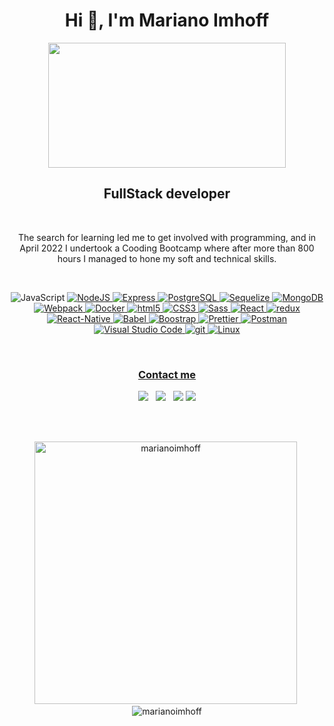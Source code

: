 <h1 align="center">Hi 👋, I'm Mariano Imhoff</h1>
<div align="center">
<img  src="https://developers.giphy.com/branch/master/static/api-512d36c09662682717108a38bbb5c57d.gif" width=380 height=200/>
</div>
<h2 align="center">FullStack developer</h3>
<br/>
<p align="center">The search for learning led me to get involved
with programming, and in April 2022 I undertook a Cooding
Bootcamp where after more than 800 hours I managed to
hone my soft and technical skills.<p/>
<br/>
<p align="center"> 
  <img alt="JavaScript" src="https://img.shields.io/badge/-JavaScript-F7DF1E?style=flat-square&logo=JavaScript&logoColor=white" /> </a> <a href="https://www.linux.org/" target="_blank" rel="noreferrer"> 
  <img alt="NodeJS" src="https://img.shields.io/badge/-NodeJS-43853d?style=flat-square&logo=Node.js&logoColor=white" />
  <img alt="Express" src="https://img.shields.io/badge/-Express-202124?style=flat-square&logo=express&logoColor=white" />
  <img alt="PostgreSQL" src="https://img.shields.io/badge/-PostgreSQL-336791?style=flat-square&logo=PostgreSQL&logoColor=white" />
  <img alt="Sequelize" src="https://img.shields.io/badge/-Sequelize-blue?style=flat-square&logo=sequelize&logoColor=white"/>
  <img alt="MongoDB" src="https://img.shields.io/badge/-MongoDB-13aa52?style=flat-square&logo=mongodb&logoColor=white" />
  <img alt="Webpack" src="https://img.shields.io/badge/-Webpack-8DD6F9?style=flat-square&logo=webpack&logoColor=white" /> 
  <img alt="Docker" src="https://img.shields.io/badge/-Docker-46a2f1?style=flat-square&logo=docker&logoColor=white" />
  <img alt="html5" src="https://img.shields.io/badge/-HTML5-F8754B?style=flat-square&logo=html5&logoColor=white" />
  <img alt="CSS3" src="https://img.shields.io/badge/-CSS3-%231572B6?style=flat-square&logo=css3" />
  <img alt="Sass" src="https://img.shields.io/badge/-Sass-CC6699?style=flat-square&logo=sass&logoColor=white" />
  <img alt="React" src="https://img.shields.io/badge/-React-45b8d8?style=flat-square&logo=react&logoColor=white" />
  <img alt="redux" src="https://img.shields.io/badge/-Redux-764ABC?style=flat-square&logo=redux&logoColor=white" />
  <img alt="React-Native" src="https://img.shields.io/badge/-ReactNative-45b8d8?style=flat-square&logo=React&logoColor=white" />
  <img alt="Babel" src="https://img.shields.io/badge/-Babel-yellow?style=flat-square&logo=babel&logoColor=white" />
  <img alt="Boostrap" src="https://img.shields.io/badge/-Bootstrap-blueviolet?style=flat-square&logo=bootstrap&logoColor=white"/>
  <img alt="Prettier" src="https://img.shields.io/badge/-Prettier-F7B93E?style=flat-square&logo=prettier&logoColor=white" />
  <img alt="Postman" src="https://img.shields.io/badge/-Postman-F87E38?style=flat-square&logo=postman&logoColor=white" />
  <img alt="Visual Studio Code" src="https://img.shields.io/badge/-Visual_Studio_Code-007ACC?style=flat-square&logo=Visual+Studio+Code&logoColor=white" />
  <img alt="git" src="https://img.shields.io/badge/-Git-F05032?style=flat-square&logo=git&logoColor=white" />
  <img alt="Linux" src="https://img.shields.io/badge/-Linux-FCC624?style=flat-square&logo=Linux&logoColor=white" />
</p>
<br/>
<h3 align="center">Contact me</h3>
<p align="center">
  <a href="mailto:imhmariano@gmail.com"><img src="https://img.shields.io/badge/Gmail-D14836?style=for-the-badge&logo=gmail&logoColor=white&link=mailto:borjapazr@gmail.com"/></a>&nbsp;&nbsp;
  <a href="https://discord.gg/MarianoImhoff#0346"><img src="https://img.shields.io/badge/Discord-7289DA?style=for-the-badge&logo=discord&logoColor=white&link=https://discord.gg/MarianoImhoff#0346"/></a>&nbsp;&nbsp;
  <a href="https://www.linkedin.com/in/marianoimhoff"><img src="https://img.shields.io/badge/LinkedIn-0077B5?style=for-the-badge&logo=linkedin&logoColor=white&link=https://www.linkedin.com/in/marianoimhoff"/></a>
  <a href="https://marianoimhoff.netlify.app/"><img src="https://img.shields.io/badge/LinkedIn-0077B5?style=for-the-badge&logo=linkedin&logoColor=white&link=https://marianoimhoff.netlify.app/"/></a>
</p>
<br/>
<br/>
<div align="center">
<p>&nbsp;<img src="https://github-readme-stats.vercel.app/api?username=marianoimhoff&show_icons=true&theme=onedark&title_color=00fa11&text_color=faf9f9&hide_border=true&locale=en" alt="marianoimhoff" width=420/>
 &nbsp;<img src="https://github-readme-stats.vercel.app/api/top-langs?username=marianoimhoff&show_icons=true&theme=onedark&title_color=00fa11&text_color=fafafa&hide_border=true&locale=en&layout=compact" alt="marianoimhoff" />
  </p>

 </div>
<br/>


